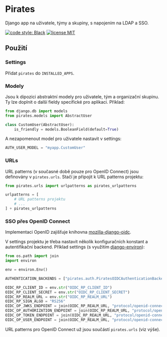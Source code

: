 # Pirates

Django app na uživatele, týmy a skupiny, s napojením na LDAP a SSO.

[![code style: Black](https://img.shields.io/badge/code%20style-Black-000000)](https://github.com/psf/black)
[![license MIT](https://img.shields.io/badge/license-MIT-brightgreen)](LICENSE)

## Použití

### Settings

Přidat `pirates` do `INSTALLED_APPS`.

### Modely

Jsou k dipozici abstraktní modely pro uživatele, tým a organizační skupinu. Ty
lze doplnit o další fieldy specifické pro aplikaci. Příklad:

```python
from django.db import models
from pirates.models import AbstractUser

class CustomUser(AbstractUser):
    is_friendly = models.BooleanField(default=True)
```

A nezapomenout model pro uživatele nastavit v settings:

```python
AUTH_USER_MODEL = "myapp.CustomUser"
```

### URLs

URL patterns (v současné době pouze pro OpenID Connect) jsou definovány v
`pirates.urls`. Stačí je připojit k URL patterns projektu:

```python
from pirates.urls import urlpatterns as pirates_urlpatterns 

urlpatterns = [
    # URL patterns projektu
    # ...
] + pirates_urlpatterns

```

### SSO přes OpenID Connect

Implementaci OpenID zajišťuje knihovna
[mozilla-django-oidc](https://github.com/mozilla/mozilla-django-oidc).

V settings projektu je třeba nastavit několik konfiguračních konstant a
autentifikační backend. Příklad settings (s využitím
[django-environ](https://github.com/joke2k/django-environ)):

```python
from os.path import join
import environ

env = environ.Env()

AUTHENTICATION_BACKENDS = ["pirates.auth.PiratesOIDCAuthenticationBackend"]

OIDC_RP_CLIENT_ID = env.str("OIDC_RP_CLIENT_ID")
OIDC_RP_CLIENT_SECRET = env.str("OIDC_RP_CLIENT_SECRET")
OIDC_RP_REALM_URL = env.str("OIDC_RP_REALM_URL")
OIDC_RP_SIGN_ALGO = "RS256"
OIDC_OP_JWKS_ENDPOINT = join(OIDC_RP_REALM_URL, "protocol/openid-connect/certs")
OIDC_OP_AUTHORIZATION_ENDPOINT = join(OIDC_RP_REALM_URL, "protocol/openid-connect/auth")
OIDC_OP_TOKEN_ENDPOINT = join(OIDC_RP_REALM_URL, "protocol/openid-connect/token")
OIDC_OP_USER_ENDPOINT = join(OIDC_RP_REALM_URL, "protocol/openid-connect/userinfo")
```

URL patterns pro OpenID Connect už jsou součástí `pirates.urls` (viz výše).
